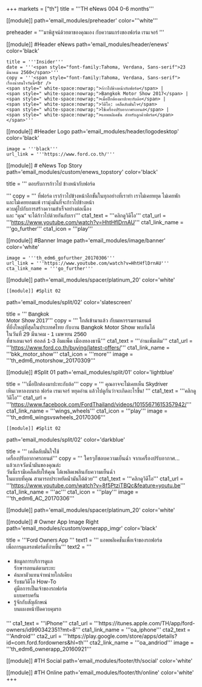 +++
markets = ["th"]
title = '''TH eNews 004 0-6 months'''

[[module]]
path='email_modules/preheader'
color='''white'''

preheader = '''<span style="font-family:Tahoma, Verdana, Sans-serif">มาพิสูจน์ด้วยตาของคุณเอง กับความแกร่งของฟอร์ด เรนเจอร์ </span>'''

[[module]] #Header eNews
path='email_modules/header/enews'
color='black'

	title = '''Insider'''
	date = '''<span style="font-family:Tahoma, Verdana, Sans-serif">23 มีนาคม 2560</span>'''
	copy = '''<span style="font-family:Tahoma, Verdana, Sans-serif">
	เรื่องน่าสนใจวันนี้<br />
	<span style=" white-space:nowrap;">ก้าวไปข้างหน้ากับฟอร์ด</span> | 
	<span style=" white-space:nowrap;">Bangkok Motor Show 2017</span> | 
	<span style=" white-space:nowrap;">เมื่อปีกต้องมาปะทะกับล้อ</span> | 
	<span style=" white-space:nowrap;">วีดีโอ: เคล็ดลับมั่นใจ</span> 
	<span style=" white-space:nowrap;">ใช้เครื่องปรับอากาศรถยนต์</span> | 
	<span style=" white-space:nowrap;">แอพพลิเคชั่น สำหรับลูกค้าฟอร์ด</span></span>'''

[[module]] #Header Logo
path='email_modules/header/logodesktop'
color='black'

	image = '''black'''
	url_link = '''https://www.ford.co.th/'''
 
[[module]] # eNews Top Story
path='email_modules/custom/enews_topstory'
color='black'

title = '''<span style="font-family:Tahoma, Verdana, Sans-serif">
<span style=" white-space:nowrap;">ตอบรับการก้าว</span>ไป
<span style=" white-space:nowrap;">ข้างหน้ากับฟอร์ด</span>

</span>'''
copy = '''<span style="font-family:Tahoma, Verdana, Sans-serif">
<span style=" white-space:nowrap;">ที่ฟอร์ด</span> 
<span style=" white-space:nowrap;">เราก้าวไปข้างหน้าอีกขั้น</span>ใน<span style=" white-space:nowrap;">ทุกอย่างที่เราทำ</span> 
<span style=" white-space:nowrap;">เราไม่เคยหยุด</span> 
<span style=" white-space:nowrap;">ไม่เคยพัก</span><br />
<span style=" white-space:nowrap;">และไม่เคยยอมแพ้</span>
<span style=" white-space:nowrap;">เรามุ่งมั่น</span>ที่<span style=" white-space:nowrap;">จะก้าวไปข้างหน้า</span><br /> 
<span style=" white-space:nowrap;">ควบคู่ไป</span>กับ<span style=" white-space:nowrap;">การสร้างความสำเร็จอย่างต่อเนื่อง</span><br />
<span style=" white-space:nowrap;">และ “คุณ” </span>
<span style=" white-space:nowrap;">จะได้ก้าวไปด้วยกันกับเรา</span></span>'''
cta1_text = '''<span style="font-family:Tahoma, Verdana, Sans-serif">คลิกดูวิดีโอ</span>'''
	cta1_url = '''https://www.youtube.com/watch?v=HhtHflDrnAU'''
	cta1_link_name = '''go_further'''
	cta1_icon = '''play'''

[[module]] #Banner Image
path='email_modules/image/banner'
color='white'

	image = '''th_edm6_gofurther_20170306'''
	url_link = '''https://www.youtube.com/watch?v=HhtHflDrnAU'''
	cta_link_name = '''go_further'''

[[module]]
path='email_modules/spacer/platinum_20'
color='white'

	[[module]] #Split 02
path='email_modules/split/02'
color='slatescreen'

title = '''<span style="font-family:Tahoma, Verdana, Sans-serif">
<span style=" white-space:nowrap;">Bangkok</span> <br />
<span style=" white-space:nowrap;">Motor Show 2017</span></span>'''
copy = '''<span style="font-family:Tahoma, Verdana, Sans-serif;font-size: 15px;">
<span style=" white-space:nowrap;">ใกล้เข้ามาแล้ว</span>
<span style=" white-space:nowrap;">กับมหกรรมยานยนต์</span><br/>
<span style=" white-space:nowrap;">ที่ยิ่งใหญ่ที่สุด</span>ใน<span style=" white-space:nowrap;">ประเทศไทย</span>
<span style=" white-space:nowrap;">กับงาน</span>
<span style=" white-space:nowrap;">Bangkok Motor Show</span>
<span style=" white-space:nowrap;">พบกันได้</span>
<span style=" white-space:nowrap;">ในวันที่ 29 มีนาคม - 1 เมษายน 2560</span><br>
<span style=" white-space:nowrap;">ที่ชาเลนเจอร์ ฮอลล์ 1-3</span>
<span style=" white-space:nowrap;">อิมแพ็ค เมืองทองธานี</span></span>'''
cta1_text = '''<span style="font-family:Tahoma, Verdana, Sans-serif">อ่านเพิ่มเติม</span>'''
	cta1_url = '''https://www.ford.co.th/buying/latest-offers/'''
	cta1_link_name = '''bkk_motor_show'''
	cta1_icon = '''more'''
	image = '''th_edm6_motorshow_20170309'''

[[module]] #Split 01
path='email_modules/split/01'
color='lightblue'

title = '''<span style="font-family:Tahoma, Verdana, Sans-serif">เมื่อปีกต้องมาปะทะกับล้อ</span>'''
copy = '''<span style="font-family:Tahoma, Verdana, Sans-serif">
<span style=" white-space:nowrap;">คุณอาจจะไม่เคยเห็น</span> 
<span style=" white-space:nowrap;">Skydriver</span> 
<span style=" white-space:nowrap;">เหินเวหาลงบนรถ</span>
<span style=" white-space:nowrap;">ฟอร์ด เรนเจอร์</span>
<span style=" white-space:nowrap;">หยุดอ่าน</span>
<span style=" white-space:nowrap;">แล้วไปดูกันว่า</span>จะ<span style=" white-space:nowrap;">เกิดอะไรขึ้น!</span></span> '''
cta1_text = '''<span style="font-family:Tahoma, Verdana, Sans-serif">คลิกดูวิดีโอ</span>'''
	cta1_url = '''https://www.facebook.com/FordThailand/videos/10155671615357942/'''
	cta1_link_name = '''wings_wheels'''
	cta1_icon = '''play'''
	image = '''th_edm6_wingsvswheels_20170306'''

	[[module]] #Split 02
path='email_modules/split/02'
color='darkblue'

title = '''<span style="font-family:Tahoma, Verdana, Sans-serif;">
<span style=" white-space:nowrap;">เคล็ดลับมั่นใจใช้ </span><br />
<span style=" white-space:nowrap;">เครื่องปรับอากาศรถยนต์</span></span>'''
copy = '''<span style="font-family:Tahoma, Verdana, Sans-serif; font-size: 15px;">
<span style=" white-space:nowrap;">ใครๆก็ชอบความเย็นฉ่ำ</span>
<span style=" white-space:nowrap;">จากเครื่องปรับอากาศ...</span>
<span style=" white-space:nowrap;">แล้วเกจวัดน้ำมันของคุณล่ะ</span><br/>
<span style=" white-space:nowrap;">วันนี้เรามีเคล็ดลับให้คุณ</span>
<span style=" white-space:nowrap;">ได้เพลิดเพลินกับความเย็นฉ่ำ</span><br/>
<span style=" white-space:nowrap;">ในแบบที่คุณ</span>
<span style=" white-space:nowrap;">สามารถประหยัดน้ำมันได้ด้วย</span></span>'''
cta1_text = '''<span style="font-family:Tahoma, Verdana, Sans-serif">คลิกดูวิดีโอ</span>'''
	cta1_url = '''https://www.youtube.com/watch?v=8f5PtziTBQc&feature=youtu.be'''
	cta1_link_name = '''ac'''
	cta1_icon = '''play'''
	image = '''th_edm6_AC_20170306'''

[[module]]
path='email_modules/spacer/platinum_20'
color='white'

[[module]] # Owner App Image Right
path='email_modules/custom/ownerapp_imgr'
color='black'

title = '''<span style="font-family:Tahoma, Verdana, Sans-serif">Ford Owners App </span>'''
text1 = '''<span style="font-family:Tahoma, Verdana, Sans-serif">
<span style=" white-space:nowrap;">แอพพลิเคชั่นเพื่อเจ้าของรถฟอร์ด</span><br> 
<span style=" white-space:nowrap;">เพื่อการดูแลรถฟอร์ดที่ง่ายขึ้น</span></span>'''
text2 = '''<span style="font-family:Tahoma, Verdana, Sans-serif; font-Size: 14px">
<ul style="margin: 20px; padding: 0;">
<li><span style=" white-space:nowrap;">ข้อมูลการบริการดูแล<br>รักษารถยนต์ตามระยะ</span></li>
<li><span style=" white-space:nowrap;">ค้นหาตัวแทนจำหน่ายใกล้เคียง</span></li>
<li><span style=" white-space:nowrap;">รับชมวิดีโอ How-To <br>คู่มือการเป็นเจ้าของรถฟอร์ด<br>แบบครบครัน</span></li>
<li><span style=" white-space:nowrap;">รู้จักกับสัญลักษณ์<br>บนแผงหน้าปัดควบคุมรถ</span></li>
</ul>
</span>'''
	cta1_text = '''iPhone'''
	cta1_url = '''https://itunes.apple.com/TH/app/ford-owners/id990342351?mt=8'''
	cta1_link_name = '''oa_iphone'''
	cta2_text = '''Android'''
	cta2_url = '''https://play.google.com/store/apps/details?id=com.ford.fordowners&hl=th'''
	cta2_link_name = '''oa_andriod'''
	image = '''th_edm6_ownerapp_20160921'''


[[module]] #TH Social
path='email_modules/footer/th/social'
color='white'

[[module]] #TH Online
path='email_modules/footer/th/online'
color='white'
+++